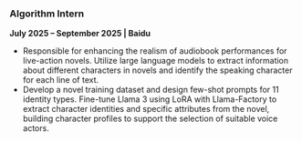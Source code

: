 ### **Algorithm Intern**  
**July 2025 – September 2025 | Baidu**  

- Responsible for enhancing the realism of audiobook performances for live-action novels. Utilize large language models to extract information about different characters in novels and identify the speaking character for each line of text.
- Develop a novel training dataset and design few-shot prompts for 11 identity types. Fine-tune Llama 3 using LoRA with Llama-Factory to extract character identities and specific attributes from the novel, building character profiles to support the selection of suitable voice actors.
